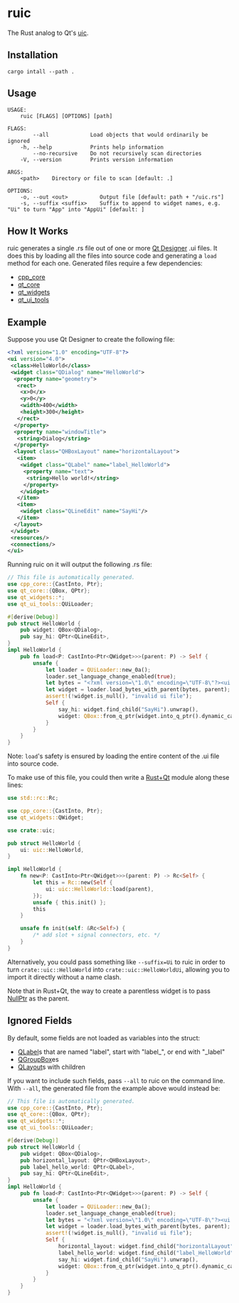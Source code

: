 # ruic
The Rust analog to Qt's [uic](https://doc.qt.io/qt-5/uic.html).

## Installation

```
cargo intall --path .
```

## Usage


```
USAGE:
    ruic [FLAGS] [OPTIONS] [path]

FLAGS:
        --all             Load objects that would ordinarily be ignored
    -h, --help            Prints help information
        --no-recursive    Do not recursively scan directories
    -V, --version         Prints version information

ARGS:
    <path>    Directory or file to scan [default: .]

OPTIONS:
    -o, --out <out>          Output file [default: path + "/uic.rs"]
    -s, --suffix <suffix>    Suffix to append to widget names, e.g. "Ui" to turn "App" into "AppUi" [default: ]
```

## How It Works

ruic generates a single .rs file out of one or more [Qt Designer](https://doc.qt.io/qt-5/qtdesigner-manual.html) .ui files. It does this by loading all the files into source code and generating a `load` method for each one. Generated files require a few dependencies:

- [cpp_core](https://crates.io/crates/cpp_core)
- [qt_core](https://crates.io/crates/qt_core)
- [qt_widgets](https://crates.io/crates/qt_widgets)
- [qt_ui_tools](https://crates.io/crates/qt_ui_tools)

## Example

 Suppose you use Qt Designer to create the following file:

```xml
<?xml version="1.0" encoding="UTF-8"?>
<ui version="4.0">
 <class>HelloWorld</class>
 <widget class="QDialog" name="HelloWorld">
  <property name="geometry">
   <rect>
    <x>0</x>
    <y>0</y>
    <width>400</width>
    <height>300</height>
   </rect>
  </property>
  <property name="windowTitle">
   <string>Dialog</string>
  </property>
  <layout class="QHBoxLayout" name="horizontalLayout">
   <item>
    <widget class="QLabel" name="label_HelloWorld">
     <property name="text">
      <string>Hello world!</string>
     </property>
    </widget>
   </item>
   <item>
    <widget class="QLineEdit" name="SayHi"/>
   </item>
  </layout>
 </widget>
 <resources/>
 <connections/>
</ui>
```

Running ruic on it will output the following .rs file:

```rs
// This file is automatically generated.
use cpp_core::{CastInto, Ptr};
use qt_core::{QBox, QPtr};
use qt_widgets::*;
use qt_ui_tools::QUiLoader;

#[derive(Debug)]
pub struct HelloWorld {
    pub widget: QBox<QDialog>,
    pub say_hi: QPtr<QLineEdit>,
}
impl HelloWorld {
    pub fn load<P: CastInto<Ptr<QWidget>>>(parent: P) -> Self {
        unsafe {
            let loader = QUiLoader::new_0a();
            loader.set_language_change_enabled(true);
            let bytes = "<?xml version=\"1.0\" encoding=\"UTF-8\"?><ui version=\"4.0\"><class>HelloWorld</class><widget class=\"QDialog\" name=\"HelloWorld\"><property name=\"geometry\"><rect><x>0</x><y>0</y><width>400</width><height>300</height></rect></property><property name=\"windowTitle\"><string>Dialog</string></property><layout class=\"QHBoxLayout\" name=\"horizontalLayout\"><item><widget class=\"QLabel\" name=\"label_HelloWorld\"><property name=\"text\"><string>Hello world!</string></property></widget></item><item><widget class=\"QLineEdit\" name=\"SayHi\"/></item></layout></widget><resources/><connections/></ui>".as_bytes();
            let widget = loader.load_bytes_with_parent(bytes, parent);
            assert!(!widget.is_null(), "invalid ui file");
            Self {
                say_hi: widget.find_child("SayHi").unwrap(),
                widget: QBox::from_q_ptr(widget.into_q_ptr().dynamic_cast()),
            }
        }
    }
}
```

Note: `load`'s safety is ensured by loading the entire content of the .ui file into source code.


To make use of this file, you could then write a [Rust+Qt](https://github.com/rust-qt/examples) module along these lines:

```rs
use std::rc::Rc;

use cpp_core::{CastInto, Ptr};
use qt_widgets::QWidget;

use crate::uic;

pub struct HelloWorld {
    ui: uic::HelloWorld,
}

impl HelloWorld {
    fn new<P: CastInto<Ptr<QWidget>>>(parent: P) -> Rc<Self> {
        let this = Rc::new(Self {
            ui: uic::HelloWorld::load(parent),
        });
        unsafe { this.init() };
        this
    }

    unsafe fn init(self: &Rc<Self>) {
        /* add slot + signal connectors, etc. */
    }
}
```

Alternatively, you could pass something like `--suffix=Ui` to ruic in order to turn `crate::uic::HelloWorld` into `crate::uic::HelloWorldUi`, allowing you to import it directly without a name clash.

Note that in Rust+Qt, the way to create a parentless widget is to pass [NullPtr](https://docs.rs/cpp_core/newest/cpp_core/struct.NullPtr.html) as the parent.

## Ignored Fields

By default, some fields are not loaded as variables into the struct:

- [QLabel](https://doc.qt.io/qt-5/qlabel.html)s that are named "label", start with "label_", or end with "_label"
- [QGroupBox](https://doc.qt.io/qt-5/qgroupbox.html)es
- [QLayout](https://doc.qt.io/qt-5/qlayout.html)s with children

If you want to include such fields, pass `--all` to ruic on the command line. With `--all`, the generated file from the example above would instead be:

```rs
// This file is automatically generated.
use cpp_core::{CastInto, Ptr};
use qt_core::{QBox, QPtr};
use qt_widgets::*;
use qt_ui_tools::QUiLoader;

#[derive(Debug)]
pub struct HelloWorld {
    pub widget: QBox<QDialog>,
    pub horizontal_layout: QPtr<QHBoxLayout>,
    pub label_hello_world: QPtr<QLabel>,
    pub say_hi: QPtr<QLineEdit>,
}
impl HelloWorld {
    pub fn load<P: CastInto<Ptr<QWidget>>>(parent: P) -> Self {
        unsafe {
            let loader = QUiLoader::new_0a();
            loader.set_language_change_enabled(true);
            let bytes = "<?xml version=\"1.0\" encoding=\"UTF-8\"?><ui version=\"4.0\"><class>HelloWorld</class><widget class=\"QDialog\" name=\"HelloWorld\"><property name=\"geometry\"><rect><x>0</x><y>0</y><width>400</width><height>300</height></rect></property><property name=\"windowTitle\"><string>Dialog</string></property><layout class=\"QHBoxLayout\" name=\"horizontalLayout\"><item><widget class=\"QLabel\" name=\"label_HelloWorld\"><property name=\"text\"><string>Hello world!</string></property></widget></item><item><widget class=\"QLineEdit\" name=\"SayHi\"/></item></layout></widget><resources/><connections/></ui>".as_bytes();
            let widget = loader.load_bytes_with_parent(bytes, parent);
            assert!(!widget.is_null(), "invalid ui file");
            Self {
                horizontal_layout: widget.find_child("horizontalLayout").unwrap(),
                label_hello_world: widget.find_child("label_HelloWorld").unwrap(),
                say_hi: widget.find_child("SayHi").unwrap(),
                widget: QBox::from_q_ptr(widget.into_q_ptr().dynamic_cast()),
            }
        }
    }
}
```
